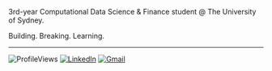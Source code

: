 3rd-year Computational Data Science & Finance student @ The University of Sydney.

Building. Breaking. Learning.

---

![ProfileViews](https://visitor-badge.laobi.icu/badge?page_id=devanshimirchandani.devanshimirchandani) [![LinkedIn](https://img.shields.io/badge/devanshimirchandani-LinkedIn-blue)](https://www.linkedin.com/in/devanshi-mirchandani/) [![Gmail](https://img.shields.io/badge/devanshi.mirchandani@gmail.com-D14836?style=flat&logo=gmail&logoColor=white)](mailto:devanshi.mirchandani@gmail.com)